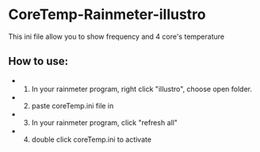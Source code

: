 # CoreTemp-Rainmeter-illustro
This ini file allow you to show frequency and 4 core's temperature

## How to use:
* 1. In your rainmeter program, right click "illustro", choose open folder.
* 2. paste coreTemp.ini file in
* 3. In your rainmeter program, click "refresh all"
* 4. double click coreTemp.ini to activate
